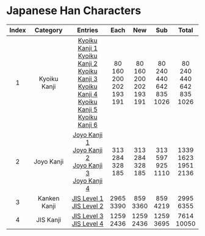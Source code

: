 
# Japanese Han Characters

| Index |   Category   |                                                                                                                                                          Entries                                                                                                                                                           |                 Each                  |                  New                  |                  Sub                   |                 Total                  |
| :---: | :----------: | :------------------------------------------------------------------------------------------------------------------------------------------------------------------------------------------------------------------------------------------------------------------------------------------------------------------------: | :-----------------------------------: | :-----------------------------------: | :------------------------------------: | :------------------------------------: |
|   1   | Kyoiku Kanji | [Kyoiku Kanji 1](<./1_kyoiku/kyoiku-1/README.md>)<br>[Kyoiku Kanji 2](<./1_kyoiku/kyoiku-2/README.md>)<br>[Kyoiku Kanji 3](<./1_kyoiku/kyoiku-3/README.md>)<br>[Kyoiku Kanji 4](<./1_kyoiku/kyoiku-4/README.md>)<br>[Kyoiku Kanji 5](<./1_kyoiku/kyoiku-5/README.md>)<br>[Kyoiku Kanji 6](<./1_kyoiku/kyoiku-6/README.md>) | 80<br>160<br>200<br>202<br>193<br>191 | 80<br>160<br>200<br>202<br>193<br>191 | 80<br>240<br>440<br>642<br>835<br>1026 | 80<br>240<br>440<br>642<br>835<br>1026 |
|   2   |  Joyo Kanji  |                                                                  [Joyo Kanji 1](<./2_joyo/joyo-1/README.md>)<br>[Joyo Kanji 2](<./2_joyo/joyo-2/README.md>)<br>[Joyo Kanji 3](<./2_joyo/joyo-3/README.md>)<br>[Joyo Kanji 4](<./2_joyo/joyo-4/README.md>)                                                                  |       313<br>284<br>328<br>185        |       313<br>284<br>328<br>185        |       313<br>597<br>925<br>1110        |      1339<br>1623<br>1951<br>2136      |
|   3   | Kanken Kanji |                                                                                                                 [JIS Level 1](<./3_kanken/jis-1/README.md>)<br>[JIS Level 2](<./3_kanken/jis-2/README.md>)                                                                                                                 |             2965<br>3390              |              859<br>3360              |              859<br>4219               |              2995<br>6355              |
|   4   |  JIS Kanji   |                                                                                                                    [JIS Level 3](<./4_jis/jis-3/README.md>)<br>[JIS Level 4](<./4_jis/jis-4/README.md>)                                                                                                                    |             1259<br>2436              |             1259<br>2436              |              1259<br>3695              |             7614<br>10050              |
